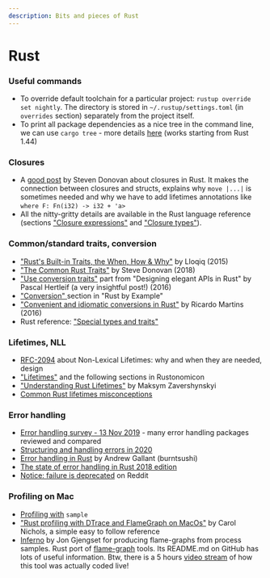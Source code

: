 ```yaml
---
description: Bits and pieces of Rust
---
```


# Rust

### Useful commands

* To override default toolchain for a particular project: `rustup override set nightly`. The directory is stored in `~/.rustup/settings.toml` \(in `overrides` section\) separately from the project itself.
* To print all package dependencies as a nice tree in the command line, we can use `cargo tree` - more details [here](https://doc.rust-lang.org/beta/cargo/commands/cargo-tree.html) \(works starting from Rust 1.44\)

### Closures

* A [good post](https://stevedonovan.github.io/rustifications/2018/08/18/rust-closures-are-hard.html) by Steven Donovan about closures in Rust. It makes the connection between closures and structs, explains why `move |...|` is sometimes needed and why we have to add lifetimes annotations like `where F: Fn(i32) -> i32 + 'a>`
* All the nitty-gritty details are available in the Rust language reference \(sections ["Closure expressions"](https://doc.rust-lang.org/stable/reference/expressions/closure-expr.html) and ["Closure types"](https://doc.rust-lang.org/stable/reference/types/closure.html)\).

### Common/standard traits, conversion

* ["Rust's Built-in Traits, the When, How & Why"](https://llogiq.github.io/2015/07/30/traits.html) by Lloqiq \(2015\)
* ["The Common Rust Traits"](https://stevedonovan.github.io/rustifications/2018/09/08/common-rust-traits.html) by Steve Donovan \(2018\)
* ["Use conversion traits"](https://deterministic.space/elegant-apis-in-rust.html#use-conversion-traits) part from "Designing elegant APIs in Rust" by Pascal Hertleif \(a very insightful post!\) \(2016\)
* ["Conversion" ](https://doc.rust-lang.org/stable/rust-by-example/conversion.html)section in "Rust by Example"
* ["Convenient and idiomatic conversions in Rust"](https://ricardomartins.cc/2016/08/03/convenient_and_idiomatic_conversions_in_rust) by Ricardo Martins \(2016\)
* Rust reference: ["Special types and traits"](https://doc.rust-lang.org/reference/special-types-and-traits.html)

### Lifetimes, NLL

* [RFC-2094](https://github.com/rust-lang/rfcs/blob/master/text/2094-nll.md) about Non-Lexical Lifetimes: why and when they are needed, design
* ["Lifetimes"](https://doc.rust-lang.org/nomicon/lifetimes.html) and the following sections in Rustonomicon
* ["Understanding Rust Lifetimes"](https://medium.com/nearprotocol/understanding-rust-lifetimes-e813bcd405fa) by Maksym Zavershynskyi
* [Common Rust lifetimes misconceptions](https://github.com/pretzelhammer/rust-blog/blob/master/posts/common-rust-lifetime-misconceptions.md)

### Error handling

* [Error handling survey - 13 Nov 2019](https://blog.yoshuawuyts.com/error-handling-survey/) - many error handling packages reviewed and compared
* [Structuring and handling errors in 2020](https://nick.groenen.me/posts/rust-error-handling/)
* [Error handling in Rust](https://blog.burntsushi.net/rust-error-handling/) by Andrew Gallant \(burntsushi\)
* [The state of error handling in Rust 2018 edition](https://users.rust-lang.org/t/the-state-of-error-handling-in-the-2018-edition/23263)
* [Notice: failure is deprecated](https://www.reddit.com/r/rust/comments/gcbcew/notice_failure_is_deprecated/) on Reddit

### Profiling on Mac

* [Profiling with](https://gist.github.com/loderunner/36724cc9ee8db66db305#profiling-with-sample) `sample`
* ["Rust profiling with DTrace and FlameGraph on MacOs"](https://carol-nichols.com/2017/04/20/rust-profiling-with-dtrace-on-osx/) by Carol Nichols, a simple easy to follow reference
* [Inferno](https://docs.rs/inferno/0.9.5/inferno/) by Jon Gjengset for producing flame-graphs from process samples. Rust port of [flame-graph](https://github.com/brendangregg/FlameGraph) tools. Its README.md on GitHub has lots of useful information. Btw, there is a 5 hours [video stream](https://www.youtube.com/watch?v=jTpK-bNZiA4) of how this tool was actually coded live! 

